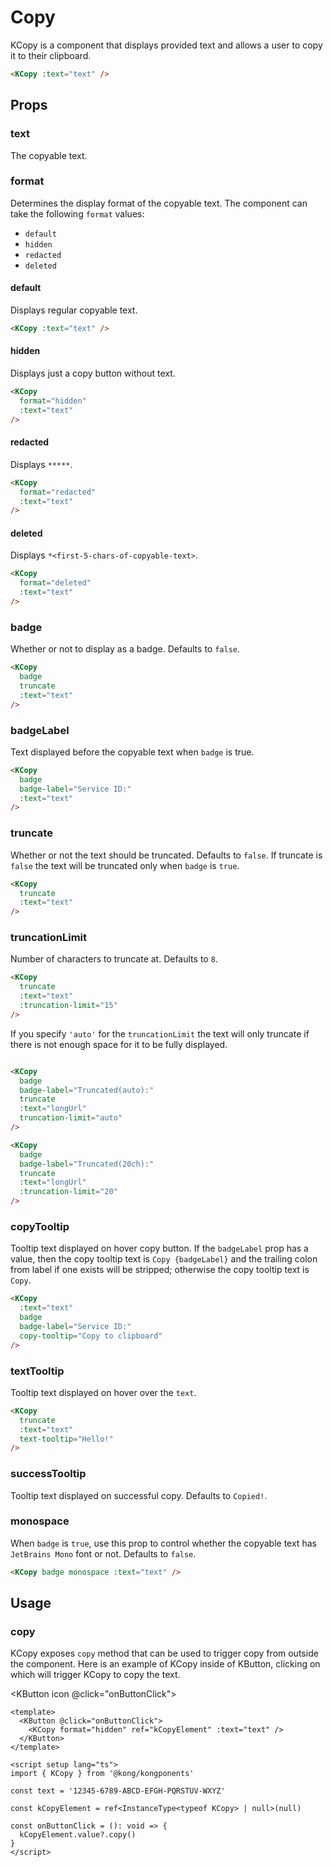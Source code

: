 # Copy

KCopy is a component that displays provided text and allows a user to copy it to their clipboard.

<KCopy :text="text" />

```html
<KCopy :text="text" />
```

## Props

### text

The copyable text.

### format

Determines the display format of the copyable text. The component can take the following `format` values:

- `default`
- `hidden`
- `redacted`
- `deleted`

#### default

Displays regular copyable text.

<KCopy :text="text" />

```html
<KCopy :text="text" />
```

#### hidden

Displays just a copy button without text.

<KCopy
  format="hidden"
  :text="text"
/>

```html
<KCopy
  format="hidden"
  :text="text"
/>
```

#### redacted

Displays `*****`.

<KCopy
  format="redacted"
  :text="text"
/>

```html
<KCopy
  format="redacted"
  :text="text"
/>
```

#### deleted

Displays `*<first-5-chars-of-copyable-text>`.

<KCopy
  format="deleted"
  :text="text"
/>

```html
<KCopy
  format="deleted"
  :text="text"
/>
```

### badge

Whether or not to display as a badge. Defaults to `false`.

<KCopy
  badge
  truncate
  :text="text"
/>

```html
<KCopy
  badge
  truncate
  :text="text"
/>
```

### badgeLabel

Text displayed before the copyable text when `badge` is true.

<KCopy
  badge
  badge-label="Service ID:"
  :text="text"
/>

```html
<KCopy
  badge
  badge-label="Service ID:"
  :text="text"
/>
```

### truncate

Whether or not the text should be truncated. Defaults to `false`. If truncate is `false` the text will be truncated only when `badge` is `true`.

<KCopy
  truncate
  :text="text"
/>

```html
<KCopy
  truncate
  :text="text"
/>
```

### truncationLimit

Number of characters to truncate at. Defaults to `8`.

<KCopy
  truncate
  :text="text"
  :truncation-limit="15"
/>

```html
<KCopy
  truncate
  :text="text"
  :truncation-limit="15"
/>
```

If you specify `'auto'` for the `truncationLimit` the text will only truncate if there is not enough space for it to be fully displayed.

<KCard class="copy-flexed">
  <KCopy
    badge
    badge-label="Truncated(auto):"
    truncate
    :text="longUrl"
    truncation-limit="auto"
  />
  <KCopy
    badge
    badge-label="Truncated(20ch):"
    truncate
    :text="longUrl"
    :truncation-limit="20"
  />
</KCard>

```html
<KCopy
  badge
  badge-label="Truncated(auto):"
  truncate
  :text="longUrl"
  truncation-limit="auto"
/>

<KCopy
  badge
  badge-label="Truncated(20ch):"
  truncate
  :text="longUrl"
  :truncation-limit="20"
/>
```

### copyTooltip

Tooltip text displayed on hover copy button.
If the `badgeLabel` prop has a value, then the copy tooltip text is `Copy {badgeLabel}` and the trailing colon from label if one exists will be stripped; otherwise the copy tooltip text is `Copy`.

<KCopy
  :text="text"
  badge
  badge-label="Service ID:"
  copy-tooltip="Copy to clipboard"
/>

```html
<KCopy
  :text="text"
  badge
  badge-label="Service ID:"
  copy-tooltip="Copy to clipboard"
/>
```

### textTooltip

Tooltip text displayed on hover over the `text`.

<KCopy
  truncate
  :text="text"
  text-tooltip="Hello!"
/>

```html
<KCopy
  truncate
  :text="text"
  text-tooltip="Hello!"
/>
```

### successTooltip

Tooltip text displayed on successful copy. Defaults to `Copied!`.

### monospace

When `badge` is `true`, use this prop to control whether the copyable text has `JetBrains Mono` font or not. Defaults to `false`.

<KCopy badge monospace :text="text" />

```html
<KCopy badge monospace :text="text" />
```

## Usage

### copy

KCopy exposes `copy` method that can be used to trigger copy from outside the component. Here is an example of KCopy inside of KButton, clicking on which will trigger KCopy to copy the text.

<KButton icon @click="onButtonClick">
  <KCopy format="hidden" ref="kCopyElement" :text="text" />
</KButton>

```vue
<template>
  <KButton @click="onButtonClick">
    <KCopy format="hidden" ref="kCopyElement" :text="text" />
  </KButton>
</template>

<script setup lang="ts">
import { KCopy } from '@kong/kongponents'

const text = '12345-6789-ABCD-EFGH-PQRSTUV-WXYZ'

const kCopyElement = ref<InstanceType<typeof KCopy> | null>(null)

const onButtonClick = (): void => {
  kCopyElement.value?.copy()
}
</script>
```

<script setup lang="ts">
import { ref } from 'vue'

const text = '12345-6789-ABCD-EFGH-PQRSTUV-WXYZ'
const longUrl = 'http://i.can.haz.cookies/chocolate/chocolate-chip?best=true&ref=a24Sfsdjh382-3hhdsu3-dsda'

const kCopyElement = ref<InstanceType<typeof KCopy> | null>(null)

const onButtonClick = (): void => {
  kCopyElement.value?.copy()
}
</script>

<style lang="scss" scoped>
.copy-flexed {
  display: flex;
  flex-wrap: wrap;
  gap: $kui-space-70;

  /** Resizable */
  max-width: 90%;
  min-width: 250px;
  overflow-x: auto;
  resize: horizontal;
}
</style>
